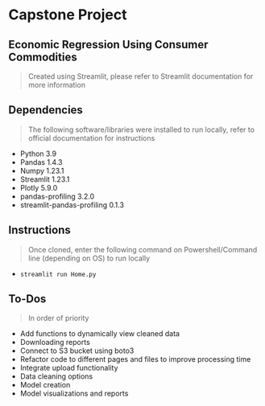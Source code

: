 # Capstone Project 
## Economic Regression Using Consumer Commodities
> Created using Streamlit, please refer to Streamlit documentation for more information
## Dependencies
> The following software/libraries were installed to run locally, refer to official documentation for instructions
- Python 3.9
- Pandas 1.4.3
- Numpy 1.23.1
- Streamlit 1.23.1
- Plotly 5.9.0
- pandas-profiling 3.2.0
- streamlit-pandas-profiling 0.1.3
## Instructions
> Once cloned, enter the following command on Powershell/Command line (depending on OS) to run locally 
- `streamlit run Home.py`
## To-Dos
> In order of priority
- Add functions to dynamically view cleaned data
- Downloading reports
- Connect to S3 bucket using boto3
- Refactor code to different pages and files to improve processing time
- Integrate upload functionality
- Data cleaning options
- Model creation
- Model visualizations and reports

